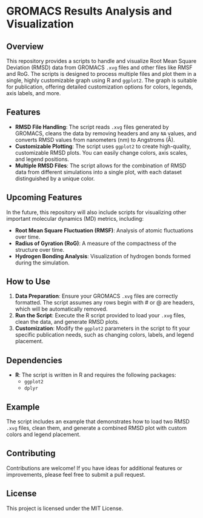 # GROMACS Results Analysis and Visualization

## Overview

This repository provides a scripts to handle and visualize Root Mean Square Deviation (RMSD) data from GROMACS `.xvg` files and other files like RMSF and RoG. The scripts is designed to process multiple files and plot them in a single, highly customizable graph using R and `ggplot2`. The graph is suitable for publication, offering detailed customization options for colors, legends, axis labels, and more.

## Features

- **RMSD File Handling**: The script reads `.xvg` files generated by GROMACS, cleans the data by removing headers and any `NA` values, and converts RMSD values from nanometers (nm) to Angstroms (Å).
- **Customizable Plotting**: The script uses `ggplot2` to create high-quality, customizable RMSD plots. You can easily change colors, axis scales, and legend positions.
- **Multiple RMSD Files**: The script allows for the combination of RMSD data from different simulations into a single plot, with each dataset distinguished by a unique color.

## Upcoming Features

In the future, this repository will also include scripts for visualizing other important molecular dynamics (MD) metrics, including:

- **Root Mean Square Fluctuation (RMSF)**: Analysis of atomic fluctuations over time.
- **Radius of Gyration (RoG)**: A measure of the compactness of the structure over time.
- **Hydrogen Bonding Analysis**: Visualization of hydrogen bonds formed during the simulation.

## How to Use

1. **Data Preparation**: Ensure your GROMACS `.xvg` files are correctly formatted. The script assumes any rows begin with # or @ are headers, which will be automatically removed.
2. **Run the Script**: Execute the R script provided to load your `.xvg` files, clean the data, and generate RMSD plots.
3. **Customization**: Modify the `ggplot2` parameters in the script to fit your specific publication needs, such as changing colors, labels, and legend placement.

## Dependencies

- **R**: The script is written in R and requires the following packages:
  - `ggplot2`
  - `dplyr`

## Example

The script includes an example that demonstrates how to load two RMSD `.xvg` files, clean them, and generate a combined RMSD plot with custom colors and legend placement.

## Contributing

Contributions are welcome! If you have ideas for additional features or improvements, please feel free to submit a pull request.

## License

This project is licensed under the MIT License.



